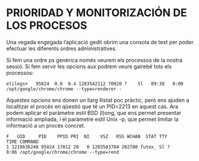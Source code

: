 # PRIORIDAD Y MONITORIZACIÓN DE LOS PROCESOS


Una vegada engegada l’aplicació gedit obrim una consola de text per poder efectuar les diferents ordres administratives.

Si fem una ordre ps genèrica només veurem els processos de la nostra sessió. Si fem servir les opcions aux podrem veure gairebé tots els processos:
```
elilegs+   95824  0.0  0.4 1283542112 70920 ?    Sl   09:38   0:00 /opt/google/chrome/chrome --type=renderer -
```
Aquestes opcions ens donen un llarg llistat poc pràctic, però ens ajuden a localitzar el procés en qüestió que té un PID=2213 en aquest cas. Ara podem aplicar el paràmetre estil BSD (l)ong, que ens permet presentar informació ampliada, i el paràmetre estil Unix -p, que permet limitar la informació a un procés concret.

```
F   UID     PID    PPID PRI  NI    VSZ   RSS WCHAN  STAT TTY        TIME COMMAND
1 1219636248 95824 17012 20   0 1283583704 202780 futex_ Sl ?       0:06 /opt/google/chrome/chrome --type=rend
```
